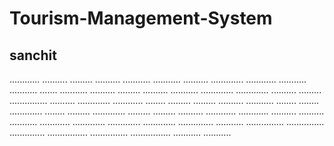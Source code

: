 # Tourism-Management-System
## sanchit
............
..........
.........
..........
...........
...........
..........
.............
............
...........
...........
.......
...........
..........
.........
..........
...........
.............
.............
..........
.........
...............
..........
.............
............
........
.........
.........
..........
...........
........
........
.............
........
.........
.............
.........
.........
..........
............
............
..........
..........
...........
............
.............
.............
.............
..............
...........
...............
...............
..............
................
...............
................
...........
...........
